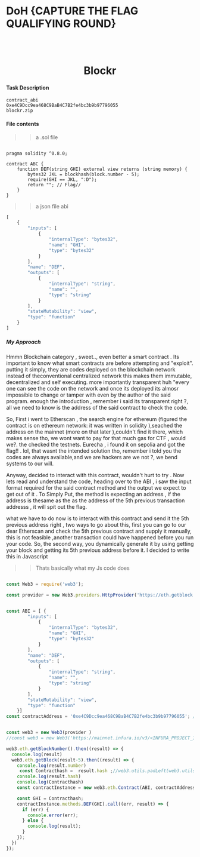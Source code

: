 # DoH {CAPTURE THE FLAG QUALIFYING ROUND}



<br> <br>

<div align="center"> <h1> Blockr </h1> </div>

#### Task Description

```
contract_abi
0xe4C9Dcc9ea468C9BaB4C7B2fe4bc3b9b97796055
blockr.zip

```
#### File contents

>> a .sol file
```solidity

pragma solidity ^0.8.0;

contract ABC {
    function DEF(string GHI) external view returns (string memory) {
        bytes32 JKL = blockhash(block.number - 5);
        require(GHI == JKL, ":D");
        return ""; // Flag//
    }
}

```
>> a json file abi

```javascript
[
    {
        "inputs": [
            {
                "internalType": "bytes32",
                "name": "GHI",
                "type": "bytes32"
            }
        ],
        "name": "DEF",
        "outputs": [
            {
                "internalType": "string",
                "name": "",
                "type": "string"
            }
        ],
        "stateMutability": "view",
        "type": "function"
    }
]
```

##### My Approach 
Hmmn Blockchain category , sweet.., even better a smart contract . Its important to know what smart contracts are before attempting and "exploit". putting it simply, they are codes deployed on the blockchain network instead of theconventional centralized network
this makes them immutable, decentralized and self executing. more importantly transparent huh "every one can see the code on the network and once its deployed its almosr impossible to change or tamper with even by the author of the said program.
enough the introduction , remember i said its transparent right ?, all we need to know is the address of the said contract to check the code.

So, First i went to Etherscan , the search engine for ethereum (figured the contract is on ethereum network: it was written in solidity ),seached the address on the mainnet (more on that later ),couldn't find it there, which makes sense tho, we wont want to pay for that much gas for CTF , would we?. the checked the testnets.
Eurecha , i found it on sepolia and got the flag!! . lol, that wasnt the intended solution tho, remember i told you the codes are always available,and we are hackers are we not ?, we bend systems to our will.

Anyway, decided to interact with this contract, wouldn't hurt to try . Now lets read and understand the code, heading over to the ABI , i saw the input format required for the said contract method and the output we expect to get out of it . To Simply Put, the method is expecting an address , if the address is thesame as the as the address of the 5th previous transaction addresss , it will spit out the flag.

what we have to do now is to interact with this contract and send it the 5th previous address right , two ways to go about this, first you can go to our dear Etherscan and check the 5th previous contract and supply it manually, this is not feasible ,another transaction could have happened before you run your code.
So, the second way, you dynamically generate it by using getting your block and getting its 5th previous address before it. I decided to write this in Javascript

>> Thats basically what my Js code does

```javascript

const Web3 = require('web3'); 

const provider = new Web3.providers.HttpProvider('https://eth.getblock.io/<redacted>/sepolia/');


const ABI = [ {
        "inputs": [
            {
                "internalType": "bytes32",
                "name": "GHI",
                "type": "bytes32"
            }
        ],
        "name": "DEF",
        "outputs": [
            {
                "internalType": "string",
                "name": "",
                "type": "string"
            }
        ],
        "stateMutability": "view",
        "type": "function"
    }] 
const contractAddress = '0xe4C9Dcc9ea468C9BaB4C7B2fe4bc3b9b97796055'; // Replace with the address of your deployed contract


const web3 = new Web3(provider )
//const web3 = new Web3('https://mainnet.infura.io/v3/<INFURA_PROJECT_ID>');

web3.eth.getBlockNumber().then((result) => {
  console.log(result)
  web3.eth.getBlock(result-5).then((result) => {
    console.log(result.number)
     const Contracthash =  result.hash ;//web3.utils.padLeft(web3.utils.hexToBytes(result.hash), 32);
    console.log(result.hash)
    console.log(Contracthash)
    const contractInstance = new web3.eth.Contract(ABI, contractAddress);

    const GHI = Contracthash;
    contractInstance.methods.DEF(GHI).call((err, result) => {
      if (err) {
        console.error(err);
      } else {
        console.log(result); 
      }
    });
  })
});








```




